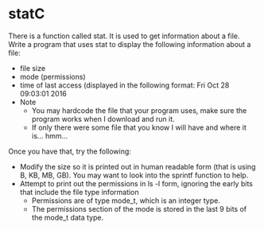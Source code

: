 # statC
There is a function called stat. It is used to get information about a file. Write a program that uses stat to display the following information about a file:
- file size
- mode (permissions)
- time of last access (displayed in the following format: Fri Oct 28 09:03:01 2016
- Note
  - You may hardcode the file that your program uses, make sure the program works when I download and run it.
  - If only there were some file that you know I will have and where it is... hmm...

Once you have that, try the following:
- Modify the size so it is printed out in human readable form (that is using B, KB, MB, GB). You may want to look into the sprintf function to help.
- Attempt to print out the permissions in ls -l form, ignoring the early bits that include the file type information
  - Permissions are of type mode_t, which is an integer type.
  - The permissions section of the mode is stored in the last 9 bits of the mode_t data type.

